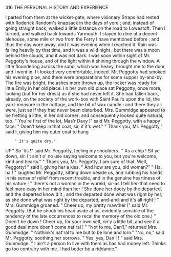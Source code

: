 316           THE PERSONAL HISTORY AND EXPERIENCE

   I parted from them at the wicket-gate, where visionary Straps had
rested with Roderick Random's knapsack in the days of yore ; and, instead of
going straight back, walked a little distance on the road to Lowestoft. Then
I turned, and walked back towards Yarmouth. I stayed to dine at a decent
alehouse, some mile or two from the Ferry I have mentioned before ; and
thus the day wore away, and it was evening when I reached it. Rain was
falling heavily by that time, and it was a wild night ; but there was a moon
behind the clouds, and it was not dark.
    I was soon within sight of Mr. Peggotty's house, and of the light
within it shining through the window. A little floundering across the
sand, which was heavy, brought me to the door, and I went in.
    I t looked very comfortable, indeed. Mr. Peggotty had smoked his
evening pipe, and there were preparations for some supper by-and-by.
The fire was bright, the ashes mere thrown up, the locker was ready for
little Emily in her old place. I n her own old place sat Peggotty, once
more, looking (but for her dress) as if she had never left it. She had fallen
back, already, on the society of the work-box with Saint Paul's upon the
lid, the yard-measure in the cottage, and the bit of wax candle : and there
they all were, just as if they had never been disturbed. Mrs. Gummidge
appeared to be fretting a little, in her old corner; and consequently looked
quite natural, too.
    " You're    first of the lot, Mas'r Davy !" said Mr. Peggotty, with a
happy face. " Doen't keep in that coat, sir, if it's wet."
    " Thank you, Mr. Peggotty," said I, giving him my outer coat to hang

        " It's quite dry."

UP'' So 'tis !" said Mr. Peggotty, feeling my shoulders.         '' As a chip !
Sit ye down, sir. I t ain't o' no use saying welcome to you, but you're
welcome, kind and hearty."
    " Thank you, Mr. Peggotty, I am sure of that. Well, Peggotty! " said
 I, giving her a kiss. " And how are you, old woman?"
    " Ha, ha ! " laughed Mr. Peggotty, sitting down beside us, and rubbing
his hands in his sense of relief from recent trouble, and in the genuine
heartiness of his nature ; " there's not a woman in the wureld, sir-as
I tell her-that need to feel more easy in her mind than her ! She done
her dooty by the departed, and the departed know'd it ; and the departed
done what was right by her, as she done what was right by the departed;
and-and-and         it's all right ! "
    Mrs. Gummidge groaned.
    " Cheer up, my pretty mawther !" said Mr. Peggotty. (But he shook his
head aside at us, evidently sensible of the tendency of the late occurrences
to recal the memory of the old one.) " Doen't be down ! Cheer up, for
your own self, on'y a little bit, and see if a good deal more doen't come
nat'ral ! "
    "Not to me, Dan'l," returned Mrs. Gummidge. " Nothink's nat'ral to
me but to be lone and lorn."
    "No, no," said Mr. Peggotty, soothing her sorrows.
    " Yes, yes, Dan'l ! " said Mrs. Gummidge. " I ain't a person to live
 with them as has had money left. Thinks go too contrairy with me. I
 had better be a riddance."

